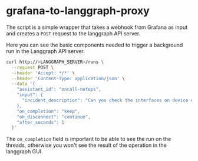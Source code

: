 # grafana-to-langgraph-proxy

The script is a simple wrapper that takes a webhook from Grafana as input and creates a `POST` request to the langgraph API server.

Here you can see the basic components needed to trigger a background run in the Langgraph API server.

```bash
curl http://<LANGGRAPH_SERVER>/runs \
  --request POST \
  --header 'Accept: */*' \
  --header 'Content-Type: application/json' \
  --data '{
    "assistant_id": "oncall-netops",
    "input": {
      "incident_description": "Can you check the interfaces on device cat8000v-0 are working correctly, I'\''m afraid ISIS is not working"
    },
    "on_completion": "keep",
    "on_disconnect": "continue",
    "after_seconds": 1
  }'
```

The `on_completion` field is important to be able to see the run on the threads, otherwise you won't see the result of the operation in the langgraph GUI.
